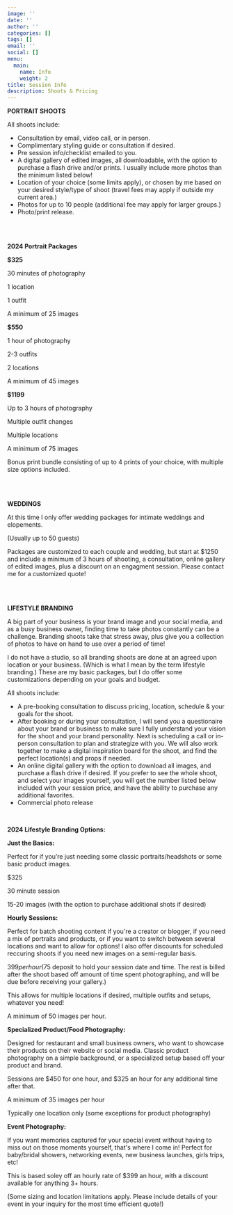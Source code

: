 ```yaml
---
image: ''
date: ''
author: ''
categories: []
tags: []
email: ''
social: []
menu:
  main:
    name: Info
    weight: 2
title: Session Info
description: Shoots & Pricing
---
```


**PORTRAIT SHOOTS**

All shoots include:

* Consultation by email, video call, or in person.
* Complimentary styling guide or consultation if desired.
* Pre session info/checklist emailed to you.
* A digital gallery of edited images, all downloadable, with the option to purchase a flash drive and/or prints. I usually include more photos than the minimum listed below!
* Location of your choice (some limits apply), or chosen by me based on your desired style/type of shoot (travel fees may apply if outside my current area.)
* Photos for up to 10 people (additional fee may apply for larger groups.)
* Photo/print release.

<br>

<br>

**2024 Portrait Packages**

**$325**

30 minutes of photography

1 location

1 outfit

A minimum of 25 images

**$550**

1 hour of photography

2-3 outfits

2 locations

A minimum of 45 images

**$1199**

Up to 3 hours of photography

Multiple outfit changes

Multiple locations

A minimum of 75 images

Bonus print bundle consisting of up to 4 prints of your choice, with multiple size options included.

<br>

<br>

**WEDDINGS**

At this time I only offer wedding packages for intimate weddings and elopements.

(Usually up to 50 guests)

Packages are customized to each couple and wedding, but start at $1250 and include a minimum of 3 hours of shooting, a consultation, online gallery of edited images, plus a discount on an engagment session. Please contact me for a customized quote!

<br>

<br>

**LIFESTYLE BRANDING**

A big part of your business is your brand image and your social media, and as a busy business owner, finding time to take photos constantly can be a challenge. Branding shoots take that stress away, plus give you a collection of photos to have on hand to use over a period of time!

I do not have a studio, so all branding shoots are done at an agreed upon location or your business. (Which is what I mean by the term lifestyle branding.) These are my basic packages, but I do offer some customizations depending on your goals and budget.

All shoots include:

* A pre-booking consultation to discuss pricing, location, schedule & your goals for the shoot.
* After booking or during your consultation, I will send you a questionaire about your brand or business to make sure I fully understand your vision for the shoot and your brand personality. Next is scheduling a call or in-person consultation to plan and strategize with you. We will also work together to make a digital inspiration board for the shoot, and find the perfect location(s) and props if needed.
* An online digital gallery with the option to download all images, and purchase a flash drive if desired.  If you prefer to see the whole shoot, and select your images yourself, you will get the number listed below included with your session price, and have the ability to purchase any additional favorites.
* Commercial photo release

<br>

**2024 Lifestyle Branding Options:**

**Just the Basics:**

Perfect for if you’re just needing some classic portraits/headshots or some basic product images.

$325

30 minute session

15-20 images (with the option to purchase additional shots if desired)

**Hourly Sessions:**

Perfect for batch shooting content if you're a creator or blogger, if you need a mix of portraits and products, or if you want to switch between several locations and want to allow for options! I also offer discounts for scheduled reccuring shoots if you need new images on a semi-regular basis.

$399 per hour ($75 deposit to hold your session date and time.  The rest is billed after the shoot based off amount of time spent photographing, and will be due before receiving your gallery.)

This allows for multiple locations if desired, multiple outfits and setups, whatever you need!

A minimum of 50 images per hour.

**Specialized Product/Food Photography:**

Designed for restaurant and small business owners, who want to showcase their products on their website or social media. Classic product photography on a simple background, or a specialized setup based off your product and brand.

Sessions are $450 for one hour, and $325 an hour for any additional time after that.

A minimum of 35 images per hour

Typically one location only (some exceptions for product photography)

**Event Photography:**

If you want memories captured for your special event without having to miss out on those moments yourself, that's where I come in! Perfect for baby/bridal showers, networking events, new business launches, girls trips, etc!

This is based soley off an hourly rate of $399 an hour, with a discount available for anything 3+ hours.

(Some sizing and location limitations apply. Please include details of your event in your inquiry for the most time efficient quote!)
